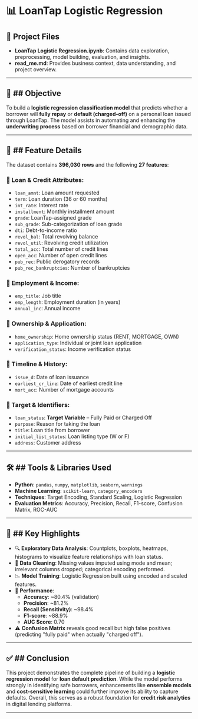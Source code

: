 # 📊 LoanTap Logistic Regression

## 📁 Project Files

- **LoanTap Logistic Regression.ipynb**: Contains data exploration, preprocessing, model building, evaluation, and insights.
- **read_me.md**: Provides business context, data understanding, and project overview.

---

## 🎯 ## Objective

To build a **logistic regression classification model** that predicts whether a borrower will **fully repay** or **default (charged-off)** on a personal loan issued through LoanTap. The model assists in automating and enhancing the **underwriting process** based on borrower financial and demographic data.

---

## 🧾 ## Feature Details

The dataset contains **396,030 rows** and the following **27 features**:

### 📌 Loan & Credit Attributes:
- `loan_amnt`: Loan amount requested
- `term`: Loan duration (36 or 60 months)
- `int_rate`: Interest rate
- `installment`: Monthly installment amount
- `grade`: LoanTap-assigned grade
- `sub_grade`: Sub-categorization of loan grade
- `dti`: Debt-to-income ratio
- `revol_bal`: Total revolving balance
- `revol_util`: Revolving credit utilization
- `total_acc`: Total number of credit lines
- `open_acc`: Number of open credit lines
- `pub_rec`: Public derogatory records
- `pub_rec_bankruptcies`: Number of bankruptcies

### 📌 Employment & Income:
- `emp_title`: Job title
- `emp_length`: Employment duration (in years)
- `annual_inc`: Annual income

### 📌 Ownership & Application:
- `home_ownership`: Home ownership status (RENT, MORTGAGE, OWN)
- `application_type`: Individual or joint loan application
- `verification_status`: Income verification status

### 📌 Timeline & History:
- `issue_d`: Date of loan issuance
- `earliest_cr_line`: Date of earliest credit line
- `mort_acc`: Number of mortgage accounts

### 📌 Target & Identifiers:
- `loan_status`: **Target Variable** – Fully Paid or Charged Off
- `purpose`: Reason for taking the loan
- `title`: Loan title from borrower
- `initial_list_status`: Loan listing type (W or F)
- `address`: Customer address

---

## 🛠 ## Tools & Libraries Used

- **Python**: `pandas`, `numpy`, `matplotlib`, `seaborn`, `warnings`
- **Machine Learning**: `scikit-learn`, `category_encoders`
- **Techniques**: Target Encoding, Standard Scaling, Logistic Regression
- **Evaluation Metrics**: Accuracy, Precision, Recall, F1-score, Confusion Matrix, ROC-AUC

---

## 🌟 ## Key Highlights

- 🔍 **Exploratory Data Analysis**: Countplots, boxplots, heatmaps, histograms to visualize feature relationships with loan status.
- 🧹 **Data Cleaning**: Missing values imputed using mode and mean; irrelevant columns dropped; categorical encoding performed.
- 📉 **Model Training**: Logistic Regression built using encoded and scaled features.
- 🧪 **Performance**:
  - **Accuracy**: ~80.4% (validation)
  - **Precision**: ~81.2%
  - **Recall (Sensitivity)**: ~98.4%
  - **F1-score**: ~88.9%
  - **AUC Score**: 0.70
- ⚠️ **Confusion Matrix** reveals good recall but high false positives (predicting "fully paid" when actually "charged off").

---

## ✅ ## Conclusion

This project demonstrates the complete pipeline of building a **logistic regression model** for **loan default prediction**. While the model performs strongly in identifying safe borrowers, enhancements like **ensemble models** and **cost-sensitive learning** could further improve its ability to capture defaults. Overall, this serves as a robust foundation for **credit risk analytics** in digital lending platforms.

---

